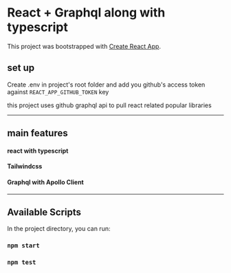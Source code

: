 # React + Graphql along with typescript

This project was bootstrapped with [Create React App](https://github.com/facebook/create-react-app).

## set up

Create .env in project's root folder and add you github's access token against ```REACT_APP_GITHUB_TOKEN``` key

this project uses github graphql api to pull react related popular libraries

--------------------------------
## main features
#### react with typescript

#### Tailwindcss
#### Graphql with Apollo Client

--------------------------------
## Available Scripts

In the project directory, you can run:

### `npm start`


### `npm test`




